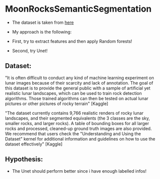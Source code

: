 # MoonRocksSemanticSegmentation

- The dataset is taken from [here](https://www.kaggle.com/datasets/romainpessia/artificial-lunar-rocky-landscape-dataset)

- My approach is the following:
- First, try to extract features and then apply Random forests!
- Second, try Unet!

## Dataset:


"It is often difficult to conduct any kind of machine learning experiment on lunar images because of their scarcity and lack of annotation. The goal of this dataset is to provide the general public with a sample of artificial yet realistic lunar landscapes, which can be used to train rock detection algorithms. Those trained algorithms can then be tested on actual lunar pictures or other pictures of rocky terrain" [Kaggle]

"The dataset currently contains 9,766 realistic renders of rocky lunar landscapes, and their segmented equivalents (the 3 classes are the sky, smaller rocks, and larger rocks). A table of bounding boxes for all larger rocks and processed, cleaned-up ground truth images are also provided. We recommend that users check the "Understanding and Using the Dataset" kernel for additional information and guidelines on how to use the dataset effectively" [Kaggle]

## Hypothesis:
- The Unet should perform better since i have enough labelled infos!
